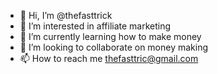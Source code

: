 - 👋 Hi, I’m @thefasttrick
- 👀 I’m interested in affiliate marketing
- 🌱 I’m currently learning how to make money
- 💞️ I’m looking to collaborate on money making
- 📫 How to reach me thefasttric@gmail.com

<!---
thefasttrick/thefasttrick is a ✨ special ✨ repository because its `README.md` (this file) appears on your GitHub profile.
You can click the Preview link to take a look at your changes.
--->
